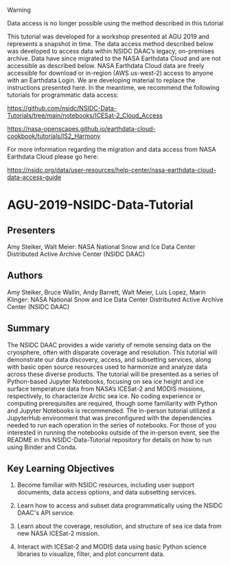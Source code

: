 > [!WARNING]  
> Data access is no longer possible using the method described in this tutorial

This tutorial was developed for a workshop presented at AGU 2019 and represents a snapshot in time.  The data access method described below was developed to access data within NSIDC DAAC’s legacy, on-premises archive.  Data have since migrated to the NASA Earthdata Cloud and are not accessible as described below.  NASA Earthdata Cloud data are freely accessible for download or in-region (AWS us-west-2) access to anyone with an Earthdata Login.  We are developing material to replace the instructions presented here.  In the meantime, we recommend the following tutorials for programmatic data access:

https://github.com/nsidc/NSIDC-Data-Tutorials/tree/main/notebooks/ICESat-2_Cloud_Access

https://nasa-openscapes.github.io/earthdata-cloud-cookbook/tutorials/IS2_Harmony

For more information regarding the migration and data access from NASA Earthdata Cloud please go here:

https://nsidc.org/data/user-resources/help-center/nasa-earthdata-cloud-data-access-guide

# AGU-2019-NSIDC-Data-Tutorial


## Presenters

Amy Steiker, Walt Meier: NASA National Snow and Ice Data Center Distributed Active Archive Center (NSIDC DAAC)

## Authors

Amy Steiker, Bruce Wallin, Andy Barrett, Walt Meier, Luis Lopez, Marin Klinger: NASA National Snow and Ice Data Center Distributed Active Archive Center (NSIDC DAAC)

## Summary

The NSIDC DAAC provides a wide variety of remote sensing data on the cryosphere, often with disparate coverage and resolution. This tutorial will demonstrate our data discovery, access, and subsetting services, along with basic open source resources used to harmonize and analyze data across these diverse products. The tutorial will be presented as a series of Python-based Jupyter Notebooks, focusing on sea ice height and ice surface temperature data from NASA’s ICESat-2 and MODIS missions, respectively, to characterize Arctic sea ice. No coding experience or computing prerequisites are required, though some familiarity with Python and Jupyter Notebooks is recommended. The in-person tutorial utilized a JupyterHub environment that was preconfigured with the dependencies needed to run each operation in the series of notebooks. For those of you interested in running the notebooks outside of the in-person event, see the README in this NSIDC-Data-Tutorial repository for details on how to run using Binder and Conda. 


## Key Learning Objectives

1) Become familiar with NSIDC resources, including user support documents, data access options, and data subsetting services.

2) Learn how to access and subset data programmatically using the NSIDC DAAC's API service. 

3) Learn about the coverage, resolution, and structure of sea ice data from new NASA ICESat-2 mission.

3) Interact with ICESat-2 and MODIS data using basic Python science libraries to visualize, filter, and plot concurrent data.
